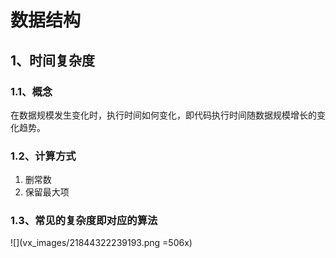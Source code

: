# 数据结构
## 1、时间复杂度
### 1.1、概念
在数据规模发生变化时，执行时间如何变化，即代码执行时间随数据规模增长的变化趋势。
### 1.2、计算方式
1. 删常数
2. 保留最大项
### 1.3、常见的复杂度即对应的算法
![](vx_images/21844322239193.png =506x)
